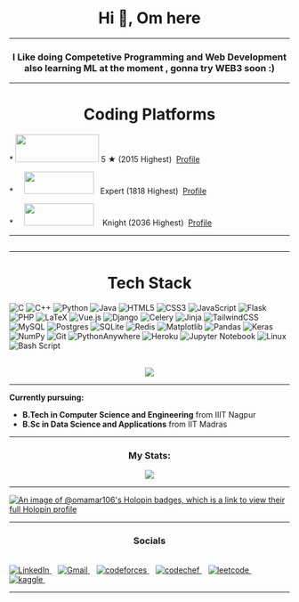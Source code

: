 <h1 align="center">Hi 👋, Om here</h1>
<hr>
<h3 align="center">I Like doing Competetive Programming and Web Development also learning ML at the moment , gonna try WEB3 soon :)</h3>
<hr>
<h1 align="center">Coding Platforms</h1>

<div>
<p>
    * <img src="https://cdn.codechef.com/images/cc-logo.svg" height="50" width="150">
    <span class="rating">5 &#9733</span> (2015 Highest) &nbsp;<a href = "https://www.codechef.com/users/bt23cse106">Profile</a>
</p>
<p> * &nbsp;&nbsp;&nbsp;&nbsp;</tab><img src ="https://codeforces.org/s/22481/images/codeforces-sponsored-by-ton.png" height="40" width="125">
    <span class="cfcolor">&nbsp; Expert </span>(1818 Highest) &nbsp;<a href = "https://codeforces.com/profile/DeadMan69">Profile</a>
</p>
<p>
    * &nbsp;&nbsp;&nbsp;&nbsp;</tab><img src ="https://upload.wikimedia.org/wikipedia/commons/c/c2/LeetCode_Logo_2.png" height="40" width="125">  
    <span class="cfcolor">&nbsp;&nbsp;&nbsp;Knight </span>(2036 Highest) &nbsp;<a href = "https://leetcode.com/u/OmAmar/">Profile</a>
</p>
</div>

<hr>
<p align="center"><img src="https://komarev.com/ghpvc/?username=OmAmar106" alt=""></p>

<hr>
<h1 align="center">Tech Stack</h1>

![C](https://img.shields.io/badge/c-%2300599C.svg?style=for-the-badge&logo=c&logoColor=white)  ![C++](https://img.shields.io/badge/c++-%2300599C.svg?style=for-the-badge&logo=c%2B%2B&logoColor=white) ![Python](https://img.shields.io/badge/python-3670A0?style=for-the-badge&logo=python&logoColor=ffdd54)  ![Java](https://img.shields.io/badge/java-%23ED8B00.svg?style=for-the-badge&logo=openjdk&logoColor=white) ![HTML5](https://img.shields.io/badge/html5-%23E34F26.svg?style=for-the-badge&logo=html5&logoColor=white)  ![CSS3](https://img.shields.io/badge/css3-%231572B6.svg?style=for-the-badge&logo=css3&logoColor=white) ![JavaScript](https://img.shields.io/badge/javascript-%23323330.svg?style=for-the-badge&logo=javascript&logoColor=%23F7DF1E) ![Flask](https://img.shields.io/badge/flask-%23000.svg?style=for-the-badge&logo=flask&logoColor=white) ![PHP](https://img.shields.io/badge/php-%23777BB4.svg?style=for-the-badge&logo=php&logoColor=white) ![LaTeX](https://img.shields.io/badge/latex-%23008080.svg?style=for-the-badge&logo=latex&logoColor=white)  ![Vue.js](https://img.shields.io/badge/vuejs-%2335495e.svg?style=for-the-badge&logo=vuedotjs&logoColor=%234FC08D) ![Django](https://img.shields.io/badge/django-%23092E20.svg?style=for-the-badge&logo=django&logoColor=white)  ![Celery](https://img.shields.io/badge/celery-%23a9cc54.svg?style=for-the-badge&logo=celery&logoColor=ddf4a4)  ![Jinja](https://img.shields.io/badge/jinja-white.svg?style=for-the-badge&logo=jinja&logoColor=black)  ![TailwindCSS](https://img.shields.io/badge/tailwindcss-%2338B2AC.svg?style=for-the-badge&logo=tailwind-css&logoColor=white) ![MySQL](https://img.shields.io/badge/mysql-4479A1.svg?style=for-the-badge&logo=mysql&logoColor=white)  ![Postgres](https://img.shields.io/badge/postgres-%23316192.svg?style=for-the-badge&logo=postgresql&logoColor=white)  ![SQLite](https://img.shields.io/badge/sqlite-%2307405e.svg?style=for-the-badge&logo=sqlite&logoColor=white)  ![Redis](https://img.shields.io/badge/redis-%23DD0031.svg?style=for-the-badge&logo=redis&logoColor=white) ![Matplotlib](https://img.shields.io/badge/Matplotlib-%23ffffff.svg?style=for-the-badge&logo=Matplotlib&logoColor=black) ![Pandas](https://img.shields.io/badge/pandas-%23150458.svg?style=for-the-badge&logo=pandas&logoColor=white)  ![Keras](https://img.shields.io/badge/Keras-%23D00000.svg?style=for-the-badge&logo=Keras&logoColor=white) ![NumPy](https://img.shields.io/badge/numpy-%23013243.svg?style=for-the-badge&logo=numpy&logoColor=white) ![Git](https://img.shields.io/badge/git-%23F05033.svg?style=for-the-badge&logo=git&logoColor=white) ![PythonAnywhere](https://img.shields.io/badge/pythonanywhere-%232F9FD7.svg?style=for-the-badge&logo=pythonanywhere&logoColor=151515)  ![Heroku](https://img.shields.io/badge/heroku-%23430098.svg?style=for-the-badge&logo=heroku&logoColor=white)  ![Jupyter Notebook](https://img.shields.io/badge/jupyter-%23FA0F00.svg?style=for-the-badge&logo=jupyter&logoColor=white)  ![Linux](https://img.shields.io/badge/Linux-FCC624?style=for-the-badge&logo=linux&logoColor=black)  ![Bash Script](https://img.shields.io/badge/bash_script-%23121011.svg?style=for-the-badge&logo=gnu-bash&logoColor=white)
<br><br>
<p align="center"><img src = "https://github-readme-stats.vercel.app/api/top-langs/?username=omamar106&layout=compact&theme=vision-friendly-dark&langs_count=8&size_weight=0.5&count_weight=0.5"></p>

<hr>

**Currently pursuing:**

- **B.Tech in Computer Science and Engineering** from IIIT Nagpur  
- **B.Sc in Data Science and Applications** from IIT Madras

<hr>

<h3 align="center">My Stats: </h3>
<pre align="center"><img src = "https://github-readme-streak-stats.herokuapp.com/?user=omamar106&theme=dark&background=000000"></pre>
<hr>

[![An image of @omamar106's Holopin badges, which is a link to view their full Holopin profile](https://holopin.me/omamar106)](https://holopin.io/@omamar106)
<hr>

<h3 align="center">Socials </h3>
<br>
  <a href="https://www.linkedin.com/in/om-amar/">
    <img src="https://img.shields.io/badge/linkedin-%230077B5.svg?style=for-the-badge&logo=linkedin&logoColor=white" alt="LinkedIn">
  </a> &nbsp;&nbsp;
  <a href="mailto:emailomamar@gmail.com">
    <img src="https://img.shields.io/badge/Gmail-D14836?style=for-the-badge&logo=gmail&logoColor=white" alt="Gmail">
  </a> &nbsp;&nbsp;
  <a href="https://codeforces.com/profile/DeadMan69">
    <img src="https://img.shields.io/badge/Codeforces-445f9d?style=for-the-badge&logo=Codeforces&logoColor=white" alt="codeforces">
  </a> &nbsp;&nbsp;
  <a href="https://www.codechef.com/users/bt23cse106">
    <img src="https://img.shields.io/badge/CodeChef-%23964B00.svg?style=for-the-badge&logo=CodeChef&logoColor=white" alt="codechef">
  </a> &nbsp;&nbsp;
  <a href="https://leetcode.com/u/OmAmar/">
    <img src="https://img.shields.io/badge/LeetCode-000000?style=for-the-badge&logo=LeetCode&logoColor=#d16c06" alt="leetcode">
  </a> &nbsp;&nbsp;
  <a href="https://www.kaggle.com/omamar106">
    <img src="https://img.shields.io/badge/Kaggle-035a7d?style=for-the-badge&logo=kaggle&logoColor=white" alt="kaggle">
  </a> &nbsp;&nbsp;
<hr>


